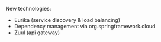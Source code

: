 New technologies:
- Eurika (service discovery & load balancing)
- Dependency management via org.springframework.cloud
- Zuul (api gateway)
